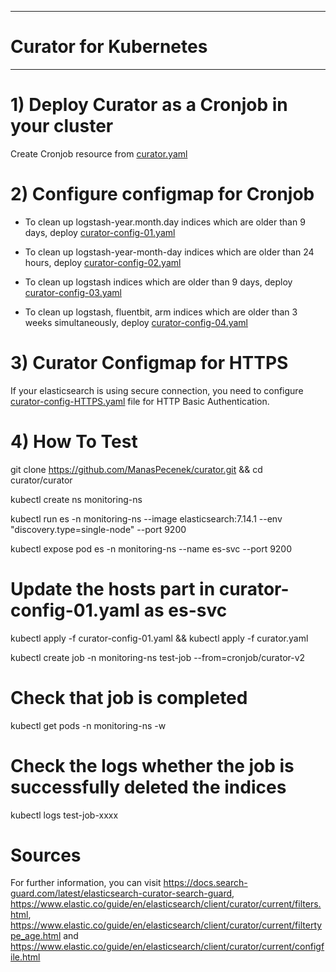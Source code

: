 ------------------------
# Curator for Kubernetes
------------------------

# 1) Deploy Curator as a Cronjob in your cluster

Create Cronjob resource from [curator.yaml](https://github.com/ManasPecenek/curator/blob/main/curator/curator.yaml)

# 2) Configure configmap for Cronjob


* To clean up logstash-year.month.day indices which are older than 9 days, deploy  [curator-config-01.yaml](https://github.com/ManasPecenek/curator/blob/main/curator/curator-config-01.yaml)

* To clean up logstash-year-month-day indices which are older than 24 hours, deploy   [curator-config-02.yaml](https://github.com/ManasPecenek/curator/blob/main/curator/curator-config-02.yaml)

* To clean up logstash indices which are older than 9 days, deploy [curator-config-03.yaml](https://github.com/ManasPecenek/curator/blob/main/curator/curator-config-03.yaml)

* To clean up logstash, fluentbit, arm indices which are older than 3 weeks simultaneously, deploy [curator-config-04.yaml](https://github.com/ManasPecenek/curator/blob/main/curator/curator-config-04.yaml)


# 3) Curator Configmap for HTTPS

If your elasticsearch is using secure connection, you need to configure [curator-config-HTTPS.yaml](https://github.com/ManasPecenek/curator/blob/main/curator/curator-config-HTTPS.yaml) file for HTTP Basic Authentication.

# 4) How To Test

git clone https://github.com/ManasPecenek/curator.git && cd curator/curator

kubectl create ns monitoring-ns

kubectl run es -n monitoring-ns --image elasticsearch:7.14.1 --env "discovery.type=single-node" --port 9200

kubectl expose pod es -n monitoring-ns --name es-svc --port 9200

# Update the hosts part in curator-config-01.yaml as es-svc

kubectl apply -f curator-config-01.yaml && kubectl apply -f curator.yaml

kubectl create job -n monitoring-ns test-job --from=cronjob/curator-v2 

# Check that job is completed

kubectl get pods -n monitoring-ns -w 

# Check the logs whether the job is successfully deleted the indices

kubectl logs test-job-xxxx


# Sources

For further information, you can visit https://docs.search-guard.com/latest/elasticsearch-curator-search-guard, https://www.elastic.co/guide/en/elasticsearch/client/curator/current/filters.html, https://www.elastic.co/guide/en/elasticsearch/client/curator/current/filtertype_age.html and https://www.elastic.co/guide/en/elasticsearch/client/curator/current/configfile.html
